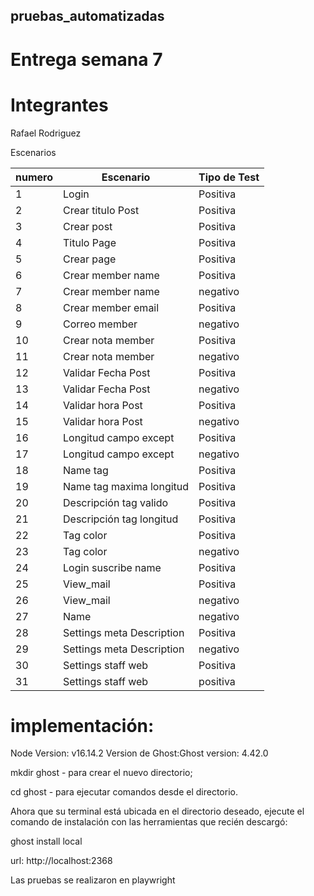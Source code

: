 ## pruebas_automatizadas

# Entrega semana 7

# Integrantes

Rafael Rodriguez

Escenarios

| numero | Escenario                 | Tipo de Test |
|--------|---------------------------|--------------|
| 1      | Login                     | Positiva     |           
| 2      | Crear titulo Post         | Positiva     |            
| 3      | Crear post                | Positiva     |            
| 4      | Titulo Page               | Positiva     |            
| 5      | Crear page                | Positiva     |            
| 6      | Crear member name         | Positiva     |            
| 7      | Crear member name         | negativo     |            
| 8      | Crear member email        | Positiva     |            
| 9      | Correo member             | negativo     |            
| 10     | Crear nota member         | Positiva     |            
| 11     | Crear nota member         | negativo     |            
| 12     | Validar Fecha Post        | Positiva     |            
| 13     | Validar Fecha Post        | negativo     |            
| 14     | Validar hora Post         | Positiva     |            
| 15     | Validar hora Post         | negativo     |            
| 16     | Longitud campo except     | Positiva     |            
| 17     | Longitud campo except     | negativo     |            
| 18     | Name tag                  | Positiva     |            
| 19     | Name tag  maxima longitud | Positiva     |            
| 20     | Descripción tag valido    | Positiva     |            
| 21     | Descripción tag longitud  | Positiva     |            
| 22     | Tag color                 | Positiva     |            
| 23     | Tag color                 | negativo     |            
| 24     | Login suscribe name       | Positiva     |            
| 25     | View_mail                 | Positiva     |            
| 26     | View_mail                 | negativo     |            
| 27     | Name                      | negativo     |            
| 28     | Settings meta Description | Positiva     |            
| 29     | Settings meta Description | negativo     |            
| 30     | Settings staff web        | Positiva     |            
| 31     | Settings staff web        | positiva     |

# implementación:

Node Version: v16.14.2
Version de Ghost:Ghost version: 4.42.0

mkdir ghost - para crear el nuevo directorio;

cd ghost - para ejecutar comandos desde el directorio.

Ahora que su terminal está ubicada en el directorio deseado, ejecute el comando de instalación con las herramientas que recién descargó:

ghost install local

url: http://localhost:2368

Las pruebas se realizaron en playwright
